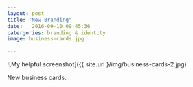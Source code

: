 ```yaml
---
layout: post
title: "New Branding"
date:   2016-09-10 09:45:36
catergories: branding & identity
image: business-cards.jpg

---
```


![My helpful screenshot]({{ site.url }/img/business-cards-2.jpg)

New business cards.
